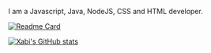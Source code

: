 I am a Javascript, Java, NodeJS, CSS and HTML developer.


[![Readme Card](https://github-readme-stats.vercel.app/api/pin/?username=anuraghazra&repo=github-readme-stats)](https://github.com/anuraghazra/github-readme-stats)

[![Xabi's GitHub stats](https://github-readme-stats.vercel.app/api?username=ezxabi&theme=radical&show_icons=true)](https://tickety.top)
